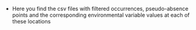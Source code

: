 - Here you find the csv files with filtered occurrences, pseudo-absence points and the corresponding environmental variable values at each of these locations